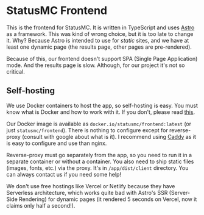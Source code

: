 # StatusMC Frontend

This is the frontend for StatusMC. It is written in TypeScript and uses [Astro](https://astro.build)
as a framework. This was kind of wrong choice, but it is too late to change it. Why? Because Astro
is intended to use for *static* sites, and we have at least one dynamic page (the results page,
other pages are pre-rendered).

Because of this, our frontend doesn't support SPA (Single Page Application) mode. And the results
page is slow. Although, for our project it's not so critical.

## Self-hosting

We use Docker containers to host the app, so self-hosting is easy. You must know what is Docker and
how to work with it. If you don't, please read [this](https://docs.docker.com/get-started/).

Our Docker image is available as `docker.io/statusmc/frontend:latest` (or just `statusmc/frontend`).
There is nothing to configure except for reverse-proxy (consult with google about what is it).
I recommend using [Caddy](https://caddyserver.com/) as it is easy to configure and use than nginx.

Reverse-proxy must go separately from the app, so you need to run it in a separate container or
without a container. You also need to ship static files (images, fonts, etc.) via the proxy. It's
in `/app/dist/client` directory. You can always contact us if you need some help!

We don't use free hostings like Vercel or Netlify because they have Serverless architecture, which
works quite bad with Astro's SSR (Server-Side Rendering) for dynamic pages (it rendered 5 seconds
on Vercel, now it claims only half a second!).
